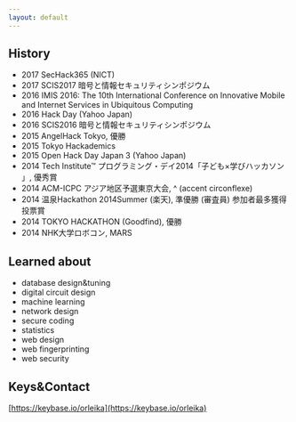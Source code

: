 ```yaml
---
layout: default
---
```


## History

- 2017 SecHack365 (NICT)
- 2017 SCIS2017 暗号と情報セキュリティシンポジウム
- 2016 IMIS 2016: The 10th International Conference on Innovative Mobile and Internet Services in Ubiquitous Computing
- 2016 Hack Day (Yahoo Japan)
- 2016 SCIS2016 暗号と情報セキュリティシンポジウム
- 2015 AngelHack Tokyo, 優勝
- 2015 Tokyo Hackademics
- 2015 Open Hack Day Japan 3 (Yahoo Japan)
- 2014 Tech Institute™ プログラミング・デイ2014「子ども×学びハッカソン 」, 優秀賞
- 2014 ACM-ICPC アジア地区予選東京大会, ^ (accent circonflexe)
- 2014 温泉Hackathon 2014Summer (楽天), 準優勝 (審査員) 参加者最多獲得投票賞
- 2014 TOKYO HACKATHON (Goodfind), 優勝
- 2014 NHK大学ロボコン, MARS

## Learned about

- database design&tuning
- digital circuit design
- machine learning
- network design
- secure coding
- statistics
- web design
- web fingerprinting
- web security

## Keys&Contact

[https://keybase.io/orleika](https://keybase.io/orleika)
